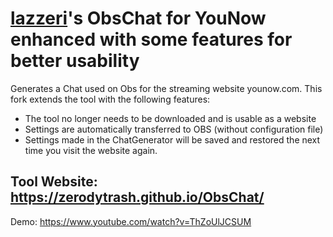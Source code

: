 # <a href="https://github.com/lazzeri">lazzeri</a>'s ObsChat for YouNow enhanced with some features for better usability
Generates a Chat used on Obs for the streaming website younow.com.
This fork extends the tool with the following features:
- The tool no longer needs to be downloaded and is usable as a website
- Settings are automatically transferred to OBS (without configuration file)
- Settings made in the ChatGenerator will be saved and restored the next time you visit the website again.

## Tool Website: https://zerodytrash.github.io/ObsChat/

Demo: https://www.youtube.com/watch?v=ThZoUlJCSUM
